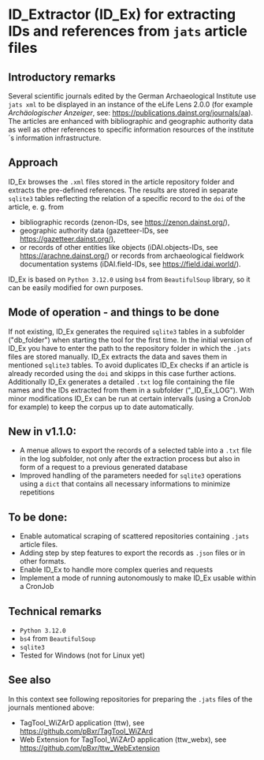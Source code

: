# ID_Extractor (ID_Ex) for extracting IDs and references from `jats` article files

## Introductory remarks
Several scientific journals edited by the German Archaeological Institute use `jats xml` to be displayed in an instance of the eLife Lens 2.0.0 (for example _Archäologischer Anzeiger_, see: https://publications.dainst.org/journals/aa). 
The articles are enhanced with bibliographic and geographic authority data as well as other references to specific information resources of the institute´s information infrastructure.

## Approach
ID_Ex browses the `.xml` files stored in the article repository folder and extracts the pre-defined references. The results are stored in separate `sqlite3` tables reflecting the relation of a specific record to the `doi` of the article, e. g. from
- bibliographic records (zenon-IDs, see https://zenon.dainst.org/), 
- geographic authority data (gazetteer-IDs, see https://gazetteer.dainst.org/),
- or records of other entities like objects (iDAI.objects-IDs, see https://arachne.dainst.org/) or records from archaeological fieldwork documentation systems (iDAI.field-IDs, see https://field.idai.world/).

ID_Ex is based on `Python 3.12.0` using `bs4` from `BeautifulSoup` library, so it can be easily modified for own purposes.

## Mode of operation - and things to be done
If not existing, ID_Ex generates the required `sqlite3` tables in a subfolder ("db_folder") when starting the tool for the first time. In the initial version of ID_Ex you have to enter the path to the repository folder in which the `.jats` files are stored manually. ID_Ex extracts the data and saves them in mentioned `sqlite3` tables. 
To avoid duplicates ID_Ex checks if an article is already recorded using the `doi` and skipps in this case further actions. 
Additionally ID_Ex generates a detailed `.txt` log file containing the file names and the IDs extracted from them in a subfolder ("_ID_Ex_LOG").
With minor modifications ID_Ex can be run at certain intervalls (using a CronJob for example) to keep the corpus up to date automatically.

## New in v1.1.0:
- A menue allows to export the records of a selected table into a `.txt` file in the log subfolder, not only after the extraction process but also in form of a request to a previous generated database
- Improved handling of the parameters needed for `sqlite3` operations using a `dict` that contains all necessary informations to minimize repetitions

## To be done:
- Enable automatical scraping of scattered repositories containing `.jats` article files.
- Adding step by step features to export the records as `.json` files or in other formats.
- Enable ID_Ex to handle more complex queries and requests
- Implement a mode of running autonomously to make ID_Ex usable within a CronJob

## Technical remarks 
- `Python 3.12.0`
- `bs4` from `BeautifulSoup`
- `sqlite3`
- Tested for Windows (not for Linux yet)

## See also
In this context see following repositories for preparing the `.jats` files of the journals mentioned above:
- TagTool_WiZArD application (ttw), see https://github.com/pBxr/TagTool_WiZArd
- Web Extension for TagTool_WiZArD application (ttw_webx), see https://github.com/pBxr/ttw_WebExtension
